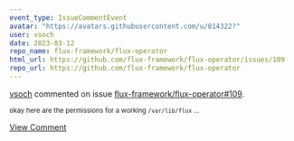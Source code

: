 ```yaml
---
event_type: IssueCommentEvent
avatar: "https://avatars.githubusercontent.com/u/814322?"
user: vsoch
date: 2023-03-12
repo_name: flux-framework/flux-operator
html_url: https://github.com/flux-framework/flux-operator/issues/109
repo_url: https://github.com/flux-framework/flux-operator
---
```


<a href='https://github.com/vsoch' target='_blank'>vsoch</a> commented on issue <a href='https://github.com/flux-framework/flux-operator/issues/109' target='_blank'>flux-framework/flux-operator#109</a>.

<small>okay here are the permissions for a working `/var/lib/flux`...</small>

<a href='https://github.com/flux-framework/flux-operator/issues/109' target='_blank'>View Comment</a>